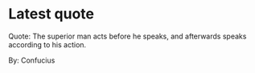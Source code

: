 # Latest quote 

Quote: The superior man acts before he speaks, and afterwards speaks according to his action. 

By: Confucius